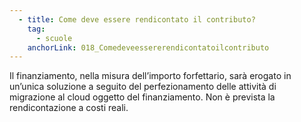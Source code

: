 ```yaml
---
  - title: Come deve essere rendicontato il contributo?
    tag:
      - scuole
    anchorLink: 018_Comedeveessererendicontatoilcontributo
---
```


Il finanziamento, nella misura dell’importo forfettario, sarà erogato in un’unica soluzione a seguito del perfezionamento delle attività di migrazione al cloud oggetto del finanziamento. Non è prevista la rendicontazione a costi reali.